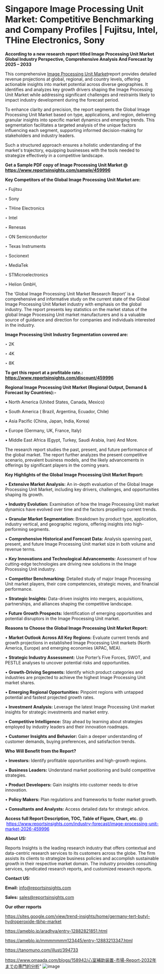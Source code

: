 # Singapore Image Processing Unit Market: Competitive Benchmarking and Company Profiles | Fujitsu, Intel, THine Electronics, Sony

<strong>According to a new research report titled Image Processing Unit Market Global Industry Perspective, Comprehensive Analysis And Forecast by 2025 – 2033</strong>

This comprehensive <a href=https://www.reportsinsights.com/sample/459996>Image Processing Unit Market</a>report provides detailed revenue projections at global, regional, and country levels, offering actionable insights into market potential across diverse geographies. It identifies and analyzes key growth drivers shaping the Image Processing Unit Market while addressing significant challenges and restraints likely to impact industry development during the forecast period.

To enhance clarity and precision, the report segments the Global Image Processing Unit Market based on type, applications, and region, delivering granular insights into specific market dynamics and emerging trends. This segmentation facilitates a targeted analysis of the unique factors influencing each segment, supporting informed decision-making for stakeholders and industry leaders.

Such a structured approach ensures a holistic understanding of the market's trajectory, equipping businesses with the tools needed to strategize effectively in a competitive landscape.

<strong>Get a Sample PDF copy of Image Processing Unit Market </strong><strong>@<a href=https://www.reportsinsights.com/sample/459996 style=color:#0000ff;> https://www.reportsinsights.com/sample/459996</a></strong></font>

<strong>Key Competitors of the Global Image Processing Unit Market are:</strong>

‣ Fujitsu

‣ Sony

‣ THine Electronics

‣ Intel

‣ Renesas

‣ ON Semiconductor

‣ Texas Instruments

‣ Socionext

‣ MediaTek

‣ STMicroelectronics

‣ Helion GmbH,

The ‘Global Image Processing Unit Market Research Report’ is a comprehensive and informative study on the current state of the Global Image Processing Unit Market industry with emphasis on the global industry. The report presents key statistics on the market status of the global Image Processing Unit market manufacturers and is a valuable source of guidance and direction for companies and individuals interested in the industry.

<strong>Image Processing Unit Industry Segmentation covered are:</strong>

‣ 2K

‣ 4K

‣ 8K

<strong>To get this report at a profitable rate.: <a href=https://www.reportsinsights.com/discount/459996 style=color:#0000ff;>https://www.reportsinsights.com/discount/459996</a></strong></font>

<strong>Regional Image Processing Unit Market (Regional Output, Demand &amp; Forecast by Countries):-</strong>

• North America (United States, Canada, Mexico)

• South America ( Brazil, Argentina, Ecuador, Chile)

• Asia Pacific (China, Japan, India, Korea)

• Europe (Germany, UK, France, Italy)

• Middle East Africa (Egypt, Turkey, Saudi Arabia, Iran) And More.

The research report studies the past, present, and future performance of the global market. The report further analyzes the present competitive scenario, prevalent business models, and the likely advancements in offerings by significant players in the coming years.

<strong>Key Highlights of the Global Image Processing Unit Market Report:</strong>

• <strong>Extensive Market Analysis:</strong> An in-depth evaluation of the Global Image Processing Unit Market, including key drivers, challenges, and opportunities shaping its growth.

• <strong>Industry Evolution:</strong> Examination of how the Image Processing Unit market dynamics have evolved over time and the factors propelling current trends.

• <strong>Granular Market Segmentation:</strong> Breakdown by product type, application, industry vertical, and geographic regions, offering insights into high-performing segments.

• <strong>Comprehensive Historical and Forecast Data:</strong> Analysis spanning past, present, and future Image Processing Unit market size in both volume and revenue terms.

• <strong>Key Innovations and Technological Advancements:</strong> Assessment of how cutting-edge technologies are driving new solutions in the Image Processing Unit industry.

• <strong>Competitor Benchmarking:</strong> Detailed study of major Image Processing Unit market players, their core competencies, strategic moves, and financial performance.

• <strong>Strategic Insights:</strong> Data-driven insights into mergers, acquisitions, partnerships, and alliances shaping the competitive landscape.

• <strong>Future Growth Prospects:</strong> Identification of emerging opportunities and potential disruptors in the Image Processing Unit market.

<strong>Reasons to Choose the Global Image Processing Unit Market Report:</strong>

• <strong>Market Outlook Across All Key Regions:</strong> Evaluate current trends and growth projections in established Image Processing Unit markets (North America, Europe) and emerging economies (APAC, MEA).

• <strong>Strategic Industry Assessment:</strong> Use Porter’s Five Forces, SWOT, and PESTLE analyses to uncover potential risks and opportunities.

• <strong>Growth-Driving Segments:</strong> Identify which product categories and industries are projected to achieve the highest Image Processing Unit market shares.

• <strong>Emerging Regional Opportunities:</strong> Pinpoint regions with untapped potential and fastest projected growth rates.

• <strong>Investment Analysis:</strong> Leverage the latest Image Processing Unit market insights for strategic investments and market entry.

• <strong>Competitive Intelligence:</strong> Stay ahead by learning about strategies employed by industry leaders and their innovation roadmaps.

• <strong>Customer Insights and Behavior:</strong> Gain a deeper understanding of customer demands, buying preferences, and satisfaction trends.

<strong>Who Will Benefit from the Report?</strong>

• <strong>Investors:</strong> Identify profitable opportunities and high-growth regions.

• <strong>Business Leaders:</strong> Understand market positioning and build competitive strategies.

• <strong>Product Developers:</strong> Gain insights into customer needs to drive innovation.

• <strong>Policy Makers:</strong> Plan regulations and frameworks to foster market growth.

• <strong>Consultants and Analysts:</strong> Access detailed data for strategic advice.
</ul>
<strong>Access full Report Description, TOC, Table of Figure, Chart, etc. </strong>@  <a href=https://www.reportsinsights.com/industry-forecast/image-processing-unit-market-2026-459996 style=color:#0000ff;>https://www.reportsinsights.com/industry-forecast/image-processing-unit-market-2026-459996</a></font>

<strong><strong>About US</strong>:</strong>

Reports Insights is the leading research industry that offers contextual and data-centric research services to its customers across the globe. The firm assists its clients to strategize business policies and accomplish sustainable growth in their respective market domain. The industry provides consulting services, syndicated research reports, and customized research reports.

<strong>Contact US:</strong>

<p class=""""><b>Email:</b> <a href=mailto:info@reportsinsights.com>info@reportsinsights.com</a></p>
<p class=""""><b>Sales:</b> <a href=mailto:sales@reportsinsights.com>sales@reportsinsights.com</a></p>

<strong>Our other reports</strong>

<a href=https://sites.google.com/view/trend-insights/home/germany-tert-butyl-hydroperoxide-tbhp-market>https://sites.google.com/view/trend-insights/home/germany-tert-butyl-hydroperoxide-tbhp-market</a>

<a href=https://ameblo.jp/aradhya/entry-12882821851.html>https://ameblo.jp/aradhya/entry-12882821851.html</a>

<a href=https://ameblo.jp/mmmmmmm123445/entry-12883213347.html>https://ameblo.jp/mmmmmmm123445/entry-12883213347.html</a>

<a href=https://tanomuno.com/illust/394733>https://tanomuno.com/illust/394733</a>

<a href=https://www.omaada.com/blogs/158942/心室補助装置-市場-Report-2032年までの専門的分析>https://www.omaada.com/blogs/158942/心室補助装置-市場-Report-2032年までの専門的分析</a>"
![image](https://github.com/user-attachments/assets/dd713a05-b31a-4775-8508-ac207f37eac4)
